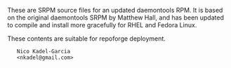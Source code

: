 These are SRPM source files for an updated daemontools RPM. It is
based on the original daemontools SRPM by Matthew Hall, and has been updated
to compile and install more gracefully for RHEL and Fedora Linux.

These contents are suitable for repoforge deployment.

   	   Nico Kadel-Garcia
	   <nkadel@gmail.com>
